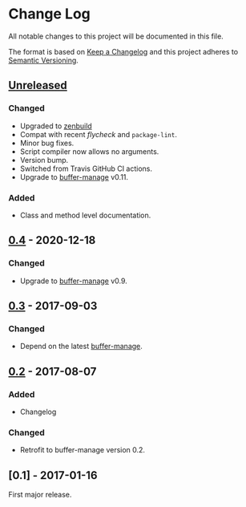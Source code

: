 # Change Log
All notable changes to this project will be documented in this file.

The format is based on [Keep a Changelog](http://keepachangelog.com/)
and this project adheres to [Semantic Versioning](http://semver.org/).


## [Unreleased]


### Changed
- Upgraded to [zenbuild]
- Compat with recent *flycheck* and `package-lint`.
- Minor bug fixes.
- Script compiler now allows no arguments.
- Version bump.
- Switched from Travis GitHub CI actions.
- Upgrade to [buffer-manage] v0.11.

### Added
- Class and method level documentation.


## [0.4] - 2020-12-18

### Changed
- Upgrade to [buffer-manage] v0.9.


## [0.3] - 2017-09-03
### Changed
- Depend on the latest [buffer-manage].


## [0.2] - 2017-08-07
### Added
- Changelog

### Changed
- Retrofit to buffer-manage version 0.2.


## [0.1] - 2017-01-16
First major release.


[Unreleased]: https://github.com/plandes/buffer-manage/compare/v0.4...HEAD
[0.4]: https://github.com/plandes/buffer-manage/compare/v0.3...v0.4
[0.3]: https://github.com/plandes/buffer-manage/compare/v0.2...v0.3
[0.2]: https://github.com/plandes/buffer-manage/compare/v0.1...v0.2
[buffer-manage]: https://github.com/plandes/buffer-manage

<!-- links -->
[zenbuild]: https://github.com/plandes/zenbuild
[buffer-manage]: https://github.com/plandes/buffer-manage
